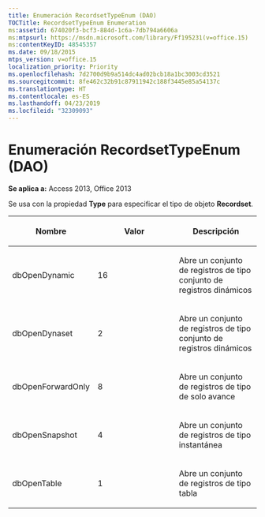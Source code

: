 ```yaml
---
title: Enumeración RecordsetTypeEnum (DAO)
TOCTitle: RecordsetTypeEnum Enumeration
ms:assetid: 674020f3-bcf3-884d-1c6a-7db794a6606a
ms:mtpsurl: https://msdn.microsoft.com/library/Ff195231(v=office.15)
ms:contentKeyID: 48545357
ms.date: 09/18/2015
mtps_version: v=office.15
localization_priority: Priority
ms.openlocfilehash: 7d2700d9b9a514dc4ad02bcb18a1bc3003cd3521
ms.sourcegitcommit: 8fe462c32b91c87911942c188f3445e85a54137c
ms.translationtype: HT
ms.contentlocale: es-ES
ms.lasthandoff: 04/23/2019
ms.locfileid: "32309093"
---
```

# <a name="recordsettypeenum-enumeration-dao"></a>Enumeración RecordsetTypeEnum (DAO)


**Se aplica a:** Access 2013, Office 2013

Se usa con la propiedad **Type** para especificar el tipo de objeto **Recordset**.

<table>
<colgroup>
<col style="width: 33%" />
<col style="width: 33%" />
<col style="width: 33%" />
</colgroup>
<thead>
<tr class="header">
<th><p>Nombre</p></th>
<th><p>Valor</p></th>
<th><p>Descripción</p></th>
</tr>
</thead>
<tbody>
<tr class="odd">
<td><p>dbOpenDynamic</p></td>
<td><p>16</p></td>
<td><p>Abre un conjunto de registros de tipo conjunto de registros dinámicos</p></td>
</tr>
<tr class="even">
<td><p>dbOpenDynaset</p></td>
<td><p>2</p></td>
<td><p>Abre un conjunto de registros de tipo conjunto de registros dinámicos</p></td>
</tr>
<tr class="odd">
<td><p>dbOpenForwardOnly</p></td>
<td><p>8</p></td>
<td><p>Abre un conjunto de registros de tipo de solo avance</p></td>
</tr>
<tr class="even">
<td><p>dbOpenSnapshot</p></td>
<td><p>4</p></td>
<td><p>Abre un conjunto de registros de tipo instantánea</p></td>
</tr>
<tr class="odd">
<td><p>dbOpenTable</p></td>
<td><p>1</p></td>
<td><p>Abre un conjunto de registros de tipo tabla</p></td>
</tr>
</tbody>
</table>

